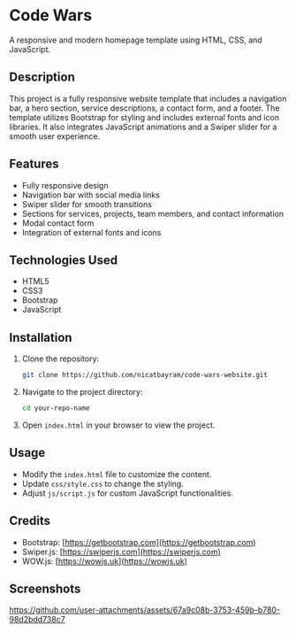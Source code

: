 # Code Wars 

A responsive and modern homepage template using HTML, CSS, and JavaScript.

## Description
This project is a fully responsive website template that includes a navigation bar, a hero section, service descriptions, a contact form, and a footer. The template utilizes Bootstrap for styling and includes external fonts and icon libraries. It also integrates JavaScript animations and a Swiper slider for a smooth user experience.

## Features
- Fully responsive design
- Navigation bar with social media links
- Swiper slider for smooth transitions
- Sections for services, projects, team members, and contact information
- Modal contact form
- Integration of external fonts and icons

## Technologies Used
- HTML5
- CSS3
- Bootstrap
- JavaScript

## Installation
1. Clone the repository:
   ```bash
   git clone https://github.com/nicatbayram/code-wars-website.git
   ```
2. Navigate to the project directory:
   ```bash
   cd your-repo-name
   ```
3. Open `index.html` in your browser to view the project.

## Usage
- Modify the `index.html` file to customize the content.
- Update `css/style.css` to change the styling.
- Adjust `js/script.js` for custom JavaScript functionalities.

## Credits
- Bootstrap: [https://getbootstrap.com](https://getbootstrap.com)
- Swiper.js: [https://swiperjs.com](https://swiperjs.com)
- WOW.js: [https://wowjs.uk](https://wowjs.uk)
  
## Screenshots

https://github.com/user-attachments/assets/67a9c08b-3753-459b-b780-98d2bdd738c7




